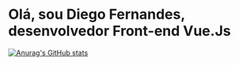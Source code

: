 # Olá, sou Diego Fernandes, desenvolvedor Front-end Vue.Js

[![Anurag's GitHub stats](https://github-readme-stats.vercel.app/api?username=dizzusfs92)](https://github.com/dizzusfs92/github-readme-stats)
